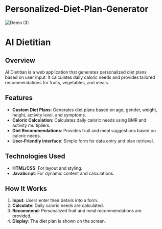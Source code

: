 # Personalized-Diet-Plan-Generator

![Demo (3)](https://github.com/user-attachments/assets/a1c32f06-fa46-49a6-ac2f-e5bc65672707)


# AI Dietitian

## Overview

AI Dietitian is a web application that generates personalized diet plans based on user input. It calculates daily caloric needs and provides tailored recommendations for fruits, vegetables, and meals.

## Features

- **Custom Diet Plans**: Generates diet plans based on age, gender, weight, height, activity level, and symptoms.
- **Caloric Calculation**: Calculates daily caloric needs using BMR and activity multipliers.
- **Diet Recommendations**: Provides fruit and meal suggestions based on caloric needs.
- **User-Friendly Interface**: Simple form for data entry and plan retrieval.

## Technologies Used

- **HTML/CSS**: For layout and styling.
- **JavaScript**: For dynamic content and calculations.

## How It Works

1. **Input**: Users enter their details into a form.
2. **Calculate**: Daily caloric needs are calculated.
3. **Recommend**: Personalized fruit and meal recommendations are provided.
4. **Display**: The diet plan is shown on the screen.
